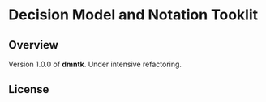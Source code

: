 # Decision Model and Notation Tooklit

## Overview

Version 1.0.0 of **dmntk**.
Under intensive refactoring.

## License
